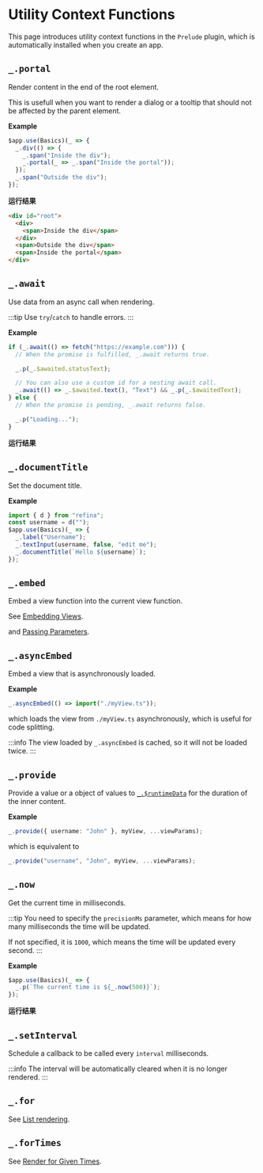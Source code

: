 <script setup>
import AsyncFetchVue from "snippets/async-fetch.vue";
import NowVue from "snippets/now.vue";
</script>

# Utility Context Functions

This page introduces utility context functions in the `Prelude` plugin, which is automatically installed when you create an app.

## `_.portal`

Render content in the end of the root element.

This is usefull when you want to render a dialog or a tooltip that should not be affected by the parent element.

**Example**

```ts {4}
$app.use(Basics)(_ => {
  _.div(() => {
    _.span("Inside the div");
    _.portal(_ => _.span("Inside the portal"));
  });
  _.span("Outside the div");
});
```

**运行结果**

```html {6}
<div id="root">
  <div>
    <span>Inside the div</span>
  </div>
  <span>Outside the div</span>
  <span>Inside the portal</span>
</div>
```

## `_.await`

Use data from an async call when rendering.

:::tip
Use `try`/`catch` to handle errors.
:::

**Example**

```ts {1,7}
if (_.await(() => fetch("https://example.com"))) {
  // When the promise is fulfilled, _.await returns true.

  _.p(_.$awaited.statusText);

  // You can also use a custom id for a nesting await call.
  _.await(() => _.$awaited.text(), "Text") && _.p(_.$awaitedText);
} else {
  // When the promise is pending, _.await returns false.

  _.p("Loading...");
}
```

**运行结果**

<AsyncFetchVue/>

## `_.documentTitle`

Set the document title.

**Example**

```ts {6}
import { d } from "refina";
const username = d("");
$app.use(Basics)(_ => {
  _.label("Username");
  _.textInput(username, false, "edit me");
  _.documentTitle(`Hello ${username}`);
});
```

## `_.embed`

Embed a view function into the current view function.

See [Embedding Views](../essentials/view.md#embedding-views).

and [Passing Parameters](../essentials/view.md#passing-parameters).

## `_.asyncEmbed`

Embed a view that is asynchronously loaded.

**Example**

```ts
_.asyncEmbed(() => import("./myView.ts"));
```

which loads the view from `./myView.ts` asynchronously, which is useful for code splitting.

:::info
The view loaded by `_.asyncEmbed` is cached, so it will not be loaded twice.
:::

## `_.provide`

Provide a value or a object of values to [`_.$runtimeData`](./directives.md#runtime-data) for the duration of the inner content.

**Example**

```ts
_.provide({ username: "John" }, myView, ...viewParams);
```

which is equivalent to

```ts
_.provide("username", "John", myView, ...viewParams);
```

## `_.now`

Get the current time in milliseconds.

:::tip
You need to specify the `precisionMs` parameter, which means for how many milliseconds the time will be updated.

If not specified, it is `1000`, which means the time will be updated every second.
:::

**Example**

```ts
$app.use(Basics)(_ => {
  _.p(`The current time is ${_.now(500)}`);
});
```

**运行结果**

<NowVue/>

## `_.setInterval`

Schedule a callback to be called every `interval` milliseconds.

:::info
The interval will be automatically cleared when it is no longer rendered.
:::

## `_.for`

See [List rendering](../essentials/list).

## `_.forTimes`

See [Render for Given Times](../essentials/list#for-times).
